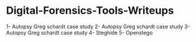 # Digital-Forensics-Tools-Writeups
1- Autopsy Greg schardt case study
2- Autopsy Greg schardt case study
3- Autopsy Greg schardt case study
4- Steghide
5- Openstego


